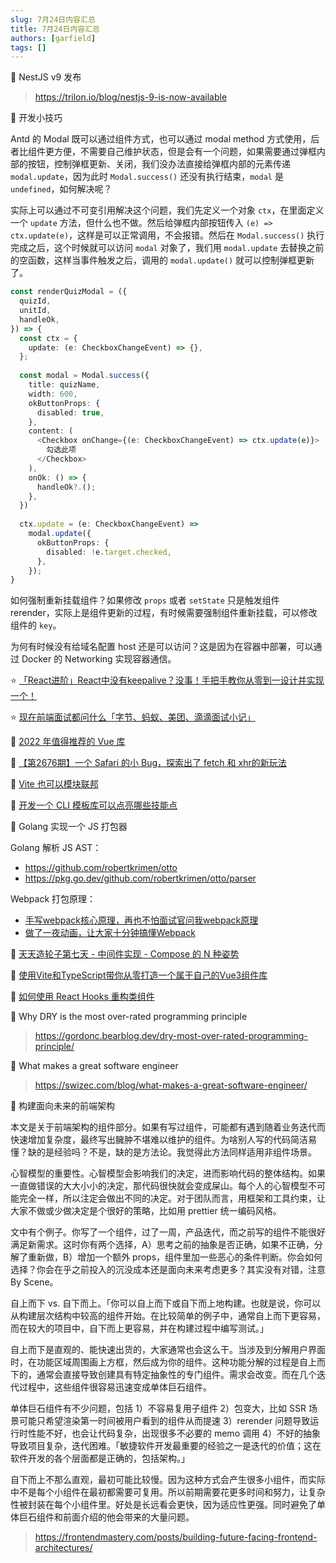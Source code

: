 ```yaml
---
slug: 7月24日内容汇总
title: 7月24日内容汇总
authors: [garfield]
tags: []
---
```


📒 NestJS v9 发布

> https://trilon.io/blog/nestjs-9-is-now-available

📒 开发小技巧

Antd 的 Modal 既可以通过组件方式，也可以通过 modal method 方式使用，后者比组件更方便，不需要自己维护状态，但是会有一个问题，如果需要通过弹框内部的按钮，控制弹框更新、关闭，我们没办法直接给弹框内部的元素传递 `modal.update`，因为此时 `Modal.success()` 还没有执行结束，`modal` 是 `undefined`，如何解决呢？

实际上可以通过不可变引用解决这个问题，我们先定义一个对象 `ctx`，在里面定义一个 `update` 方法，但什么也不做。然后给弹框内部按钮传入 `(e) => ctx.update(e)`，这样是可以正常调用，不会报错。然后在 `Modal.success()` 执行完成之后，这个时候就可以访问 `modal` 对象了，我们用 `modal.update` 去替换之前的空函数，这样当事件触发之后，调用的 `modal.update()` 就可以控制弹框更新了。

```ts
const renderQuizModal = ({
  quizId,
  unitId,
  handleOk,
}) => {
  const ctx = {
    update: (e: CheckboxChangeEvent) => {},
  };
  
  const modal = Modal.success({
    title: quizName,
    width: 600,
    okButtonProps: {
      disabled: true,
    },
    content: (
      <Checkbox onChange={(e: CheckboxChangeEvent) => ctx.update(e)}>
        勾选此项
      </Checkbox>
    ),
    onOk: () => {
      handleOk?.();
    },
  })
  
  ctx.update = (e: CheckboxChangeEvent) =>
    modal.update({
      okButtonProps: {
        disabled: !e.target.checked,
      },
    });
}
```

如何强制重新挂载组件？如果修改 `props` 或者 `setState` 只是触发组件 rerender，实际上是组件更新的过程，有时候需要强制组件重新挂载，可以修改组件的 `key`。

为何有时候没有给域名配置 host 还是可以访问？这是因为在容器中部署，可以通过 Docker 的 Networking 实现容器通信。

⭐️ [「React进阶」React中没有keepalive？没事！手把手教你从零到一设计并实现一个！](https://juejin.cn/post/7122617883837857806)

⭐️ [现在前端面试都问什么「字节、蚂蚁、美团、滴滴面试小记」](https://mp.weixin.qq.com/s/MNw8SBvQLJ7WtNPROEL9og)

📒 [2022 年值得推荐的 Vue 库](https://mp.weixin.qq.com/s/aXsmf95WsB31r5PnOZEF9A)

📒 [【第2676期】一个 Safari 的小 Bug，探索出了 fetch 和 xhr的新玩法](https://mp.weixin.qq.com/s/jqRxNAI5C2NdxVX-pthFpg)

📒 [Vite 也可以模块联邦](https://juejin.cn/post/7122114817581645832)

📒 [开发一个 CLI 模板库可以点亮哪些技能点](https://juejin.cn/post/7121929203032784910)

📒 Golang 实现一个 JS 打包器

Golang 解析 JS AST：

- https://github.com/robertkrimen/otto
- https://pkg.go.dev/github.com/robertkrimen/otto/parser

Webpack 打包原理：

- [手写webpack核心原理，再也不怕面试官问我webpack原理](https://juejin.cn/post/6854573217336541192)
- [做了一夜动画，让大家十分钟搞懂Webpack](https://juejin.cn/post/6961961165656326152)

📒 [天天造轮子第七天 - 中间件实现 - Compose 的 N 种姿势](https://juejin.cn/post/6893338774088974343)

📒 [使用Vite和TypeScript带你从零打造一个属于自己的Vue3组件库](https://juejin.cn/post/7117886038126624805)

📒 [如何使用 React Hooks 重构类组件](https://mp.weixin.qq.com/s/rFb07qMzV-JrzvVlDEgUAg)

📒 Why DRY is the most over-rated programming principle

> https://gordonc.bearblog.dev/dry-most-over-rated-programming-principle/

📒 What makes a great software engineer

> https://swizec.com/blog/what-makes-a-great-software-engineer/

📒 构建面向未来的前端架构

本文是关于前端架构的组件部分。如果有写过组件，可能都有遇到随着业务迭代而快速增加复杂度，最终写出臃肿不堪难以维护的组件。为啥别人写的代码简洁易懂？缺的是经验吗？不是，缺的是方法论。我觉得此方法同样适用非组件场景。

心智模型的重要性。心智模型会影响我们的决定，进而影响代码的整体结构。如果一直做错误的大大小小的决定，那代码很快就会变成屎山。每个人的心智模型不可能完全一样，所以注定会做出不同的决定。对于团队而言，用框架和工具约束，让大家不做或少做决定是个很好的策略，比如用 prettier 统一编码风格。

文中有个例子。你写了一个组件，过了一周，产品迭代，而之前写的组件不能很好满足新需求。这时你有两个选择，A）思考之前的抽象是否正确，如果不正确，分解了重新做，B）增加一个额外 props，组件里加一些恶心的条件判断。你会如何选择？你会在乎之前投入的沉没成本还是面向未来考虑更多？其实没有对错，注意 By Scene。

自上而下 vs. 自下而上。「你可以自上而下或自下而上地构建。也就是说，你可以从构建层次结构中较高的组件开始。在比较简单的例子中，通常自上而下更容易，而在较大的项目中，自下而上更容易，并在构建过程中编写测试。」

自上而下是直观的、能快速出货的，大家通常也会这么干。当涉及到分解用户界面时，在功能区域周围画上方框，然后成为你的组件。这种功能分解的过程是自上而下的，通常会直接导致创建具有特定抽象性的专门组件。需求会改变。而在几个迭代过程中，这些组件很容易迅速变成单体巨石组件。

单体巨石组件有不少问题，包括 1）不容易复用子组件 2）包变大，比如 SSR 场景可能只希望渲染第一时间被用户看到的组件从而提速 3）rerender 问题导致运行时性能不好，也会让代码复杂，出现很多不必要的 memo 调用 4）不好的抽象导致项目复杂，迭代困难。「敏捷软件开发最重要的经验之一是迭代的价值；这在软件开发的各个层面都是正确的，包括架构。」

自下而上不那么直观，最初可能比较慢。因为这种方式会产生很多小组件，而实际中不是每个小组件在最初都需要可复用。所以前期需要花更多时间和努力，让复杂性被封装在每个小组件里。好处是长远看会更快，因为适应性更强。同时避免了单体巨石组件和前面介绍的他会带来的大量问题。

> https://frontendmastery.com/posts/building-future-facing-frontend-architectures/

